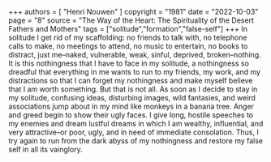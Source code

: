 +++
authors = [
  "Henri Nouwen"
]
copyright = "1981"
date = "2022-10-03"
page = "8"
source = "The Way of the Heart: The Spirituality of the Desert Fathers and Mothers"
tags = ["solitude","formation","false-self"]
+++
In solitude I get rid of my scaffolding: no friends to talk with, no telephone calls to make, no meetings to attend, no music to entertain, no books to distract, just me–naked, vulnerable, weak, sinful, deprived, broken–nothing. It is this nothingness that I have to face in my solitude, a nothingness so dreadful that everything in me wants to run to my friends, my work, and my distractions so that I can forget my nothingness and make myself believe that I am worth something. But that is not all. As soon as I decide to stay in my solitude, confusing ideas, disturbing images, wild fantasies, and weird associations jump about in my mind like monkeys in a banana tree. Anger and greed begin to show their ugly faces. I give long, hostile speeches to my enemies and dream lustful dreams in which I am wealthy, influential, and very attractive–or poor, ugly, and in need of immediate consolation. Thus, I try again to run from the dark abyss of my nothingness and restore my false self in all its vainglory.
